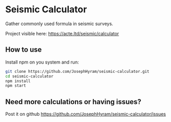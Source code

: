 # Seismic Calculator

Gather commonly used formula in seismic surveys.

Project visible here: https://acte.ltd/seismic/calculator

## How to use

Install npm on you system and run:

```sh
git clone https://github.com/JosephHyram/seismic-calculator.git
cd seismic-calculator
npm install
npm start
```

## Need more calculations or having issues?

Post it on github https://github.com/JosephHyram/seismic-calculator/issues
